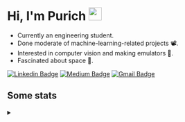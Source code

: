 <h1 align="left">Hi, I'm Purich
<img src="https://media.giphy.com/media/hvRJCLFzcasrR4ia7z/giphy.gif" width="30px"/></h1>

* Currently an engineering student.
* Done moderate of machine-learning-related projects :film_projector:.
* Interested in computer vision and making emulators :space_invader:.
* Fascinated about space :milky_way:.

[![Linkedin Badge](https://img.shields.io/badge/-Purich-blue?style=flat-square&logo=Linkedin&logoColor=white&link=https://www.linkedin.com/in/purich-siritip-16b3b3255/)](https://www.linkedin.com/in/purich-siritip-16b3b3255) [![Medium Badge](https://img.shields.io/badge/-@purich-gray?style=flat-square&labelColor=000000&logo=Medium&link=https://medium.com/@phuritsiritip)](https://medium.com/@phuritsiritip)
[![Gmail Badge](https://img.shields.io/badge/-mark.phurit@gmail.com-c14438?style=flat-square&logo=Gmail&logoColor=white&link=mailto:mark.phurit@gmail.com)](mailto:mark.phurit@gmail.com)

## Some stats

<details>
  <summary></summary>
  
  <!--START_SECTION:waka-->
**I'm an Early 🐤** 

```text
🌞 Morning                675 commits         █████████░░░░░░░░░░░░░░░░   36.23 % 
🌆 Daytime                571 commits         ████████░░░░░░░░░░░░░░░░░   30.65 % 
🌃 Evening                543 commits         ███████░░░░░░░░░░░░░░░░░░   29.15 % 
🌙 Night                  74 commits          █░░░░░░░░░░░░░░░░░░░░░░░░   03.97 % 
```


📊 **This Week I Spent My Time On** 

```text
💬 Programming Languages: 
Python                   4 hrs 47 mins       ███████████░░░░░░░░░░░░░░   45.98 % 
CSS                      2 hrs 39 mins       ██████░░░░░░░░░░░░░░░░░░░   25.51 % 
JavaScript               1 hr 27 mins        ███░░░░░░░░░░░░░░░░░░░░░░   13.96 % 
HTML                     1 hr 19 mins        ███░░░░░░░░░░░░░░░░░░░░░░   12.79 % 
CSV                      6 mins              ░░░░░░░░░░░░░░░░░░░░░░░░░   01.00 % 

🐱‍💻 Projects: 
AIHack                   4 hrs 53 mins       ████████████░░░░░░░░░░░░░   46.98 % 
AdvComProject            4 hrs 38 mins       ███████████░░░░░░░░░░░░░░   44.60 % 
Bubble animation         20 mins             █░░░░░░░░░░░░░░░░░░░░░░░░   03.22 % 
Weather Animation        14 mins             █░░░░░░░░░░░░░░░░░░░░░░░░   02.29 % 
JSFlow                   5 mins              ░░░░░░░░░░░░░░░░░░░░░░░░░   00.84 % 
```


<!--END_SECTION:waka-->

  <!--START_SECTION:waka-simple-->

```text
From: 19 January 2023 - To: 12 December 2023

Total Time: 149 hrs 39 mins

Python         112 hrs 41 mins ██████████████████▓░░░░░░   75.30 %
Java           14 hrs 43 mins  ██▒░░░░░░░░░░░░░░░░░░░░░░   09.84 %
GDScript3      4 hrs 25 mins   ▓░░░░░░░░░░░░░░░░░░░░░░░░   02.96 %
CSS            3 hrs 7 mins    ▓░░░░░░░░░░░░░░░░░░░░░░░░   02.09 %
HTML           2 hrs 50 mins   ▒░░░░░░░░░░░░░░░░░░░░░░░░   01.90 %
JavaScript     1 hr 42 mins    ▒░░░░░░░░░░░░░░░░░░░░░░░░   01.15 %
```

<!--END_SECTION:waka-simple-->

  <!--![Anurag's GitHub stats](https://github-readme-stats.vercel.app/api?username=vikimark&show_icons=true&theme=gruvbox_light)-->
  
</details>

<!--
**vikimark/vikimark** is a ✨ _special_ ✨ repository because its `README.md` (this file) appears on your GitHub profile.

Here are some ideas to get you started:

- 🔭 I’m currently working on ...
- 🌱 I’m currently learning ...
- 👯 I’m looking to collaborate on ...
- 🤔 I’m looking for help with ...
- 💬 Ask me about ...
- 📫 How to reach me: ...
- 😄 Pronouns: ...
- ⚡ Fun fact: ...
-->
